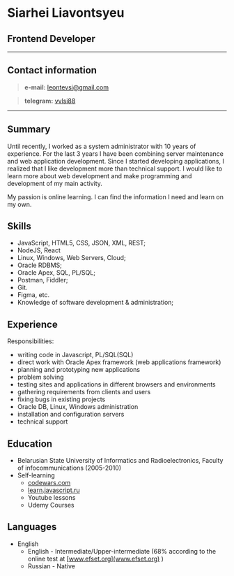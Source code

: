 # Siarhei Liavontsyeu

## Frontend Developer

------------------

## Contact information

> **e-mail:** leontevsi@gmail.com

> **telegram:** [vvlsi88](https://t.me/vvlsi88)

----------------
## Summary
Until recently, I worked as a system administrator with 10 years of experience. For the last 3 years I have been combining server maintenance and web application development.
Since I started developing applications, I realized that I like development more than technical support. I would like to learn more about web development and make programming and development of my main activity.

My passion is online learning. I can find the information I need and learn on my own. 


## Skills
- JavaScript, HTML5, CSS, JSON, XML, REST;
- NodeJS, React
- Linux, Windows, Web Servers, Cloud;
- Oracle RDBMS;
- Oracle Apex, SQL, PL/SQL;
- Postman, Fiddler;
- Git.
- Figma, etc.
- Knowledge of software development & administration;


## Experience
  Responsibilities:
- writing code in Javascript, PL/SQL(SQL)
- direct work with Oracle Apex framework (web applications framework)
- planning and prototyping new applications
- problem solving
- testing sites and applications in different browsers and environments
- gathering requirements from clients and users
- fixing bugs in existing projects
- Oracle DB, Linux, Windows administration
- installation and configuration servers
- technical support


## Education

- Belarusian State University of Informatics and Radioelectronics,   Faculty of infocommunications (2005-2010) 
- Self-learning
  - [codewars.com](https://www.codewars.com/users/vviiiii/stats)    
  - [learn.javascript.ru](https://learn.javascript.ru/)
  - Youtube lessons
  - Udemy Courses

## Languages

- English
  -  English - Intermediate/Upper-intermediate (68% according to the online test at  [www.efset.org](www.efset.org) )
  -  Russian - Native